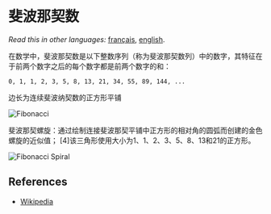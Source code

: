 # 斐波那契数

_Read this in other languages:_
[français](README.fr-FR.md),
[english](README.md).

在数学中，斐波那契数是以下整数序列（称为斐波那契数列）中的数字，其特征在于前两个数字之后的每个数字都是前两个数字的和：

`0, 1, 1, 2, 3, 5, 8, 13, 21, 34, 55, 89, 144, ...`

边长为连续斐波纳契数的正方形平铺

![Fibonacci](https://upload.wikimedia.org/wikipedia/commons/d/db/34%2A21-FibonacciBlocks.png)


斐波那契螺旋：通过绘制连接斐波那契平铺中正方形的相对角的圆弧而创建的金色螺旋的近似值； [4]该三角形使用大小为1、1、2、3、5、8、13和21的正方形。

![Fibonacci Spiral](https://upload.wikimedia.org/wikipedia/commons/2/2e/FibonacciSpiral.svg)

## References

- [Wikipedia](https://en.wikipedia.org/wiki/Fibonacci_number)
